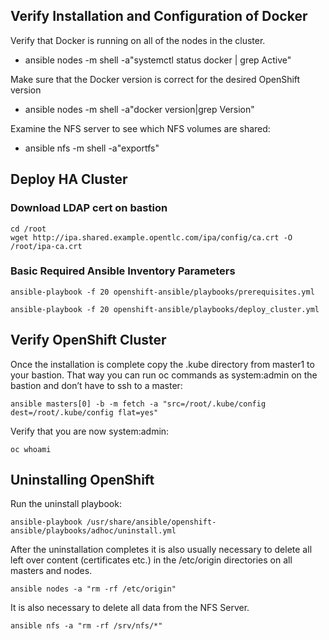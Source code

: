 ## Verify Installation and Configuration of Docker ##
Verify that Docker is running on all of the nodes in the cluster.
* ansible nodes -m shell -a"systemctl status docker | grep Active"

Make sure that the Docker version is correct for the desired OpenShift version
* ansible nodes -m shell -a"docker version|grep Version"  
  
Examine the NFS server to see which NFS volumes are shared:
* ansible nfs -m shell -a"exportfs"

## Deploy HA Cluster ##

### Download LDAP cert on bastion ###
```
cd /root
wget http://ipa.shared.example.opentlc.com/ipa/config/ca.crt -O /root/ipa-ca.crt
```

### Basic Required Ansible Inventory Parameters ###
```
ansible-playbook -f 20 openshift-ansible/playbooks/prerequisites.yml

ansible-playbook -f 20 openshift-ansible/playbooks/deploy_cluster.yml
```

## Verify OpenShift Cluster ##
Once the installation is complete copy the .kube directory from master1 to your bastion. That way you can run oc commands as system:admin on the bastion and don’t have to ssh to a master:
```
ansible masters[0] -b -m fetch -a "src=/root/.kube/config dest=/root/.kube/config flat=yes"
```

Verify that you are now system:admin:
```
oc whoami
```

## Uninstalling OpenShift ##

Run the uninstall playbook:
```
ansible-playbook /usr/share/ansible/openshift-ansible/playbooks/adhoc/uninstall.yml
```

After the uninstallation completes it is also usually necessary to delete all left over content (certificates etc.) in the /etc/origin directories on all masters and nodes.
```
ansible nodes -a "rm -rf /etc/origin"
```

It is also necessary to delete all data from the NFS Server.
```
ansible nfs -a "rm -rf /srv/nfs/*"
```
